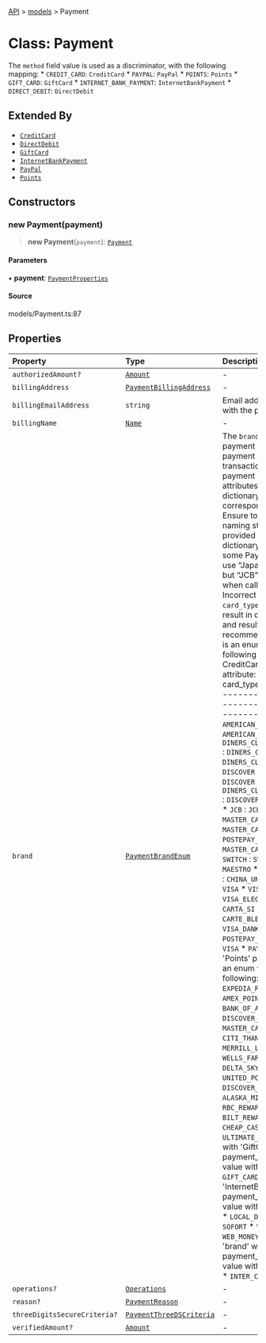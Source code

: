 [API](../../index.md) > [models](../index.md) > Payment

# Class: Payment

The `method` field value is used as a discriminator, with the following mapping: * `CREDIT_CARD`: `CreditCard` * `PAYPAL`: `PayPal` * `POINTS`: `Points` * `GIFT_CARD`: `GiftCard` * `INTERNET_BANK_PAYMENT`: `InternetBankPayment` * `DIRECT_DEBIT`: `DirectDebit`

## Extended By

- [`CreditCard`](CreditCard.md)
- [`DirectDebit`](DirectDebit.md)
- [`GiftCard`](GiftCard.md)
- [`InternetBankPayment`](InternetBankPayment.md)
- [`PayPal`](PayPal.md)
- [`Points`](Points.md)

## Constructors

### new Payment(payment)

> **new Payment**(`payment`): [`Payment`](Payment.md)

#### Parameters

▪ **payment**: [`PaymentProperties`](../interfaces/PaymentProperties.md)

#### Source

models/Payment.ts:87

## Properties

| Property | Type | Description | Source |
| :------ | :------ | :------ | :------ |
| `authorizedAmount?` | [`Amount`](Amount.md) | - | models/Payment.ts:70 |
| `billingAddress` | [`PaymentBillingAddress`](PaymentBillingAddress.md) | - | models/Payment.ts:60 |
| `billingEmailAddress` | `string` | Email address associated with the payment. | models/Payment.ts:65 |
| `billingName` | [`Name`](Name.md) | - | models/Payment.ts:55 |
| `brand` | [`PaymentBrandEnum`](../type-aliases/PaymentBrandEnum.md) | The `brand` field value is the payment brand used for payment on this transaction. For credit card payment method ensure attributes mentioned in dictionary below are set to corresponding values only. Ensure to comply with the naming standards provided in below dictionary. For example, some Payment processors use “Japan Credit Bureau” but “JCB” should be used when calling Fraud API. Incorrect `brand` - `card_type` combination will result in data quality issues and result in degraded risk recommendation. \'brand\' is an enum value with the following mapping with CreditCard \'card_type\' attribute: *       brand                 :      card_type * ------------------------------------------------------- * `AMERICAN_EXPRESS`          : `AMERICAN_EXPRESS` * `DINERS_CLUB_INTERNATIONAL` : `DINERS_CLUB` * `BC_CARD`                   : `DINERS_CLUB` * `DISCOVER`                  : `DISCOVER` * `BC_CARD`                   : `DISCOVER` * `DINERS_CLUB_INTERNATIONAL` : `DISCOVER` * `JCB`                       : `DISCOVER` * `JCB`                       : `JCB` * `MASTER_CARD`               : `MASTER_CARD` * `MAESTRO`                   : `MASTER_CARD` * `POSTEPAY_MASTERCARD`       : `MASTER_CARD` * `SOLO`                      : `SOLO` * `SWITCH`                    : `SWITCH` * `MAESTRO`                   : `MAESTRO` * `CHINA_UNION_PAY`           : `CHINA_UNION_PAY` * `VISA`                      : `VISA` * `VISA_DELTA`                : `VISA` * `VISA_ELECTRON`             : `VISA` * `CARTA_SI`                  : `VISA` * `CARTE_BLEUE`               : `VISA` * `VISA_DANKORT`              : `VISA` * `POSTEPAY_VISA_ELECTRON`    : `VISA` * `PAYPAL`                    :  \'brand\' with \'Points\' payment_type is an enum value with following: * `EXPEDIA_REWARDS` * `AMEX_POINTS` * `BANK_OF_AMERICA_REWARDS` * `DISCOVER_POINTS` * `MASTER_CARD_POINTS` * `CITI_THANK_YOU_POINTS` * `MERRILL_LYNCH_REWARDS` * `WELLS_FARGO_POINTS` * `DELTA_SKY_MILES` * `UNITED_POINTS` * `DISCOVER_MILES` * `ALASKA_MILES` * `RBC_REWARDS` * `BILT_REWARDS` * `ORBUCKS` * `CHEAP_CASH` * `BONUS_PLUS` * `ULTIMATE_REWARDS`  \'brand\' with \'GiftCard\' payment_type is an enum value with following: * `GIFT_CARD`  \'brand\' with \'InternetBankPayment\' payment_type is an enum value with following: * `IBP` * `LOCAL_DEBIT_CARD` * `SOFORT` * `YANDEX` * `WEB_MONEY` * `QIWI` * `BITCOIN`  \'brand\' with \'DirectDebit\' payment_type is an enum value with following: * `ELV` * `INTER_COMPANY` | models/Payment.ts:48 |
| `operations?` | [`Operations`](Operations.md) | - | models/Payment.ts:85 |
| `reason?` | [`PaymentReason`](../type-aliases/PaymentReason.md) | - | models/Payment.ts:50 |
| `threeDigitsSecureCriteria?` | [`PaymentThreeDSCriteria`](PaymentThreeDSCriteria.md) | - | models/Payment.ts:80 |
| `verifiedAmount?` | [`Amount`](Amount.md) | - | models/Payment.ts:75 |
